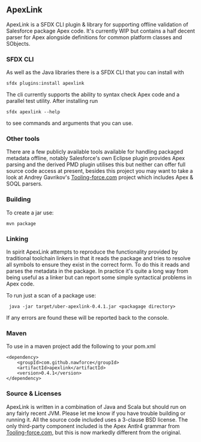 
## ApexLink

ApexLink is a SFDX CLI plugin & library for supporting offline validation of Salesforce package Apex code. It's 
currently WIP but contains a half decent parser for Apex alongside definitions for common platform classes and SObjects. 

### SFDX CLI

As well as the Java libraries there is a SFDX CLI that you can install with

    sfdx plugins:install apexlink

The cli currently supports the ability to syntax check Apex code and a parallel test utility. After installing run

    sfdx apexlink --help
    
to see commands and arguments that you can use.   

### Other tools
 
There are a few publicly available tools available for handling packaged metadata offline, notably Salesforce's own 
Eclipse plugin provides Apex parsing and the derived PMD plugin utilises this but neither can offer full source code
access at present, besides this project you may want to take a look at Andrey Gavrikov's 
[Tooling-force.com](https://github.com/neowit/tooling-force.com) project which includes Apex & SOQL parsers.   

### Building

To create a jar use:

    mvn package

### Linking

In spirit ApexLink attempts to reproduce the functionality provided by traditional toolchain linkers in that it reads 
the package and tries to resolve all symbols to ensure they exist in the correct form. To do this it reads and parses
the metadata in the package. In practice it's quite a long way from being useful as a linker but can report some simple
syntactical problems in Apex code.

To run just a scan of a package use:

     java -jar target/uber-apexlink-0.4.1.jar <packagage directory>
     
If any errors are found these will be reported back to the console.
     
### Maven

To use in a maven project add the following to your pom.xml

    <dependency>
        <groupId>com.github.nawforce</groupId>
        <artifactId>apexlink</artifactId>
        <version>0.4.1</version>
    </dependency>

### Source & Licenses

ApexLink is written in a combination of Java and Scala but should run on any fairly recent JVM. Please let me know if 
you have trouble building or running it. All the source code included uses a 3-clause BSD license. The only third-party
component included is the Apex Antlr4 grammar from [Tooling-force.com](https://github.com/neowit/tooling-force.com),
but this is now markedly different from the original.  

